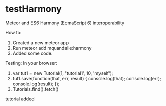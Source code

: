 testHarmony
===========

Meteor and ES6 Harmony (EcmaScript 6) interoperability

How to:

1. Created a new meteor app
2. Run meteor add mquandalle:harmony
3. Added some code.

Testing:
In your browser:

1. var tut1 = new Tutorial(1, 'tutorial1', 10, 'myself');
2. tut1.save(function(that, err, result) { console.log(that); console.log(err); console.log(result); });
3. Tutorials.find().fetch()

tutorial added